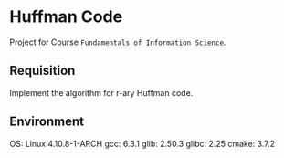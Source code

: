 Huffman Code
============

Project for Course `Fundamentals of Information Science`.

Requisition
-----------
Implement the algorithm for r-ary Huffman code.

Environment
-----------
OS: Linux 4.10.8-1-ARCH
gcc: 6.3.1
glib: 2.50.3
glibc: 2.25
cmake: 3.7.2
